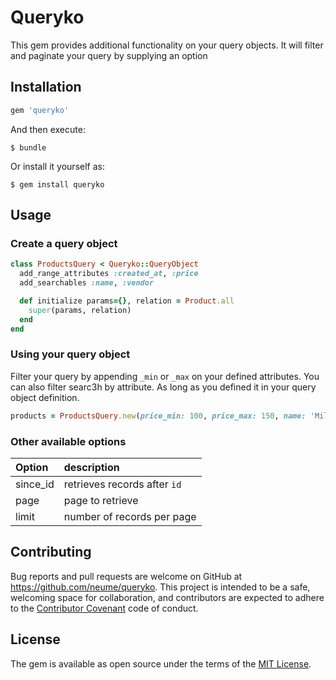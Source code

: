 # Queryko
This gem provides additional functionality on your query objects. It will filter and paginate your query by supplying an option

## Installation

```ruby
gem 'queryko'
```

And then execute:

    $ bundle

Or install it yourself as:

    $ gem install queryko

## Usage
### Create a query object
``` ruby
class ProductsQuery < Queryko::QueryObject
  add_range_attributes :created_at, :price
  add_searchables :name, :vendor

  def initialize params={}, relation = Product.all
    super(params, relation)
  end
end
```

### Using your query object
Filter your query by appending `_min` or `_max` on your defined attributes. You can also filter searc3h by attribute.
As long as you defined it in your query object definition.
``` ruby
products = ProductsQuery.new(price_min: 100, price_max: 150, name: 'Milk').call
```
### Other available options
| Option   | description                  |
|:---------|:-----------------------------|
| since_id | retrieves records after `id` |
| page     | page to retrieve             |
| limit    | number of records per page   |

## Contributing

Bug reports and pull requests are welcome on GitHub at https://github.com/neume/queryko. This project is intended to be a safe, welcoming space for collaboration, and contributors are expected to adhere to the [Contributor Covenant](http://contributor-covenant.org) code of conduct.


## License

The gem is available as open source under the terms of the [MIT License](http://opensource.org/licenses/MIT).
